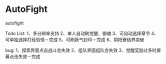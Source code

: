 # AutoFight
autofight


Todo List:
1、多分辨率支持
2、单人自动刷觉醒、御魂
3、可自动选择章节
4、可单独选择打经验怪－完成
5、可刷妖气封印－完成
6、阴阳寮结界突破


bug:
1、探索界面点击战斗会失效
2、组队界面组队会失效
3、觉醒奖励过多时屏幕点击失效－完成
